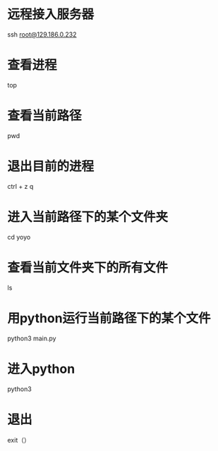 # 远程接入服务器
ssh root@129.186.0.232

# 查看进程
top

# 查看当前路径
pwd

# 退出目前的进程
ctrl + z
q

# 进入当前路径下的某个文件夹
cd yoyo

# 查看当前文件夹下的所有文件
ls

# 用python运行当前路径下的某个文件
python3 main.py

# 进入python
python3

# 退出
exit（）


